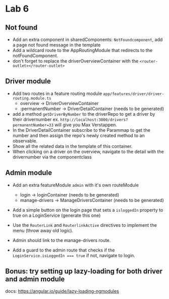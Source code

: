 # Lab 6

## Not found
- Add an extra component in sharedComponents: `NotFoundcomponent`, add a page not found message in the template
-  Add a wildcard route to the AppRoutingModule that redirects to the notFoundComponent.
-  don't forget to replace the driverOverviewContainer with the `<router-outlet></router-outlet>`

## Driver module
- Add two routes in a feature routing module `app/features/driver/driver-routing.module.ts` 
  - overview -> DriverOverviewContainer
  - :permanentNumber -> DriverDetailContainer (needs to be generated)
- add a method `getDriverByNumber` to the driverRepo to get a driver by their drivernumber ex. `http://localhost:3000/drivers?permanentNumber=33` will give you Max Verstappen.
- In the DriverDetailContainer subscribe to the Parammap to get the number and then assign the repo's newly created method to an observable.
- Show all the related data in the template of this container.
- When clicking on a driver on the overview, navigate to the detail with the drivernumber via the componentclass

## Admin module
- Add an extra featureModule `admin` with it's own routeModule
  - login -> loginContainer (needs to be generated)
  - manage-drivers -> ManageDriversContainer (needs to be generated)

- Add a simple button on the login page that sets a `isloggedIn` property to true on a LoginService (generate this one)
- Use the `RouterLink` and `RouterlinkActive` directives to implement the menu (throw away old logic).
- Admin should link to the manage-drivers route.
- Add a guard to the admin route that checks if the `LoginService.isLoggedIn === true` if not, navigate to login.

## Bonus: try setting up lazy-loading for both driver and admin module
docs: https://angular.io/guide/lazy-loading-ngmodules
